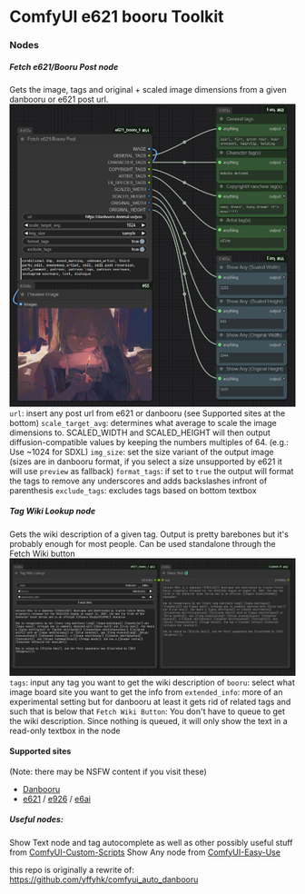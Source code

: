 # ComfyUI e621 booru Toolkit

### Nodes

##### Fetch e621/Booru Post node
Gets the image, tags and original + scaled image dimensions from a given danbooru or e621 post url.
![Main fetch node showcase](./assets_gh/main_fetch_node_showcase.png)
`url`: insert any post url from e621 or danbooru (see Supported sites at the bottom)
`scale_target_avg`: determines what average to scale the image dimensions to. SCALED_WIDTH and SCALED_HEIGHT will then output diffusion-compatible values by keeping the numbers multiples of 64. (e.g.: Use ~1024 for SDXL)
`img_size`: set the size variant of the output image (sizes are in danbooru format, if you select a size unsupported by e621 it will use `preview` as fallback)
`format_tags`: if set to `true` the output will format the tags to remove any underscores and adds backslashes infront of parenthesis
`exclude_tags`: excludes tags based on bottom textbox

##### Tag Wiki Lookup node
Gets the wiki description of a given tag. Output is pretty barebones but it's probably enough for most people. Can be used standalone through the Fetch Wiki button
![Tag Wiki Lookup node showcase](./assets_gh/tag_wiki_node_showcase.png)
`tags`: input any tag you want to get the wiki description of
`booru`: select what image board site you want to get the info from
`extended_info`: more of an experimental setting but for danbooru at least it gets rid of related tags and such that is below that
`Fetch Wiki Button`: You don't have to queue to get the wiki description. Since nothing is queued, it will only show the text in a read-only textbox in the node

#### Supported sites
(Note: there may be NSFW content if you visit these)

- [Danbooru](https://danbooru.donmai.us)
- [e621](https://e621.net/) / [e926](https://e926.net/) / [e6ai](https://e6ai.net)

##### Useful nodes:

Show Text node and tag autocomplete as well as other possibly useful stuff from [ComfyUI-Custom-Scripts](https://github.com/pythongosssss/ComfyUI-Custom-Scripts)
Show Any node from [ComfyUI-Easy-Use](https://github.com/yolain/ComfyUI-Easy-Use)

this repo is originally a rewrite of: https://github.com/yffyhk/comfyui_auto_danbooru
